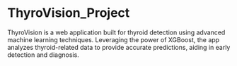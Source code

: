 # ThyroVision_Project
ThyroVision is a web application built for thyroid detection using advanced machine learning techniques. Leveraging the power of XGBoost, the app analyzes thyroid-related data to provide accurate predictions, aiding in early detection and diagnosis.
